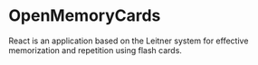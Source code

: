 # OpenMemoryCards
React is an application based on the Leitner system for effective memorization and repetition using flash cards.
